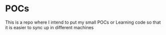 # POCs
This is a repo where I intend to put my small POCs or Learning code so that it is easier to sync up  in different machines

